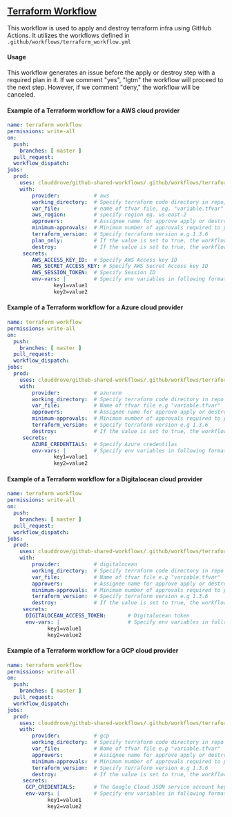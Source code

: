 ## [Terraform Workflow](https://github.com/clouddrove/github-shared-workflows/blob/master/.github/workflows/terraform_workflow.yml)

This workflow is used to apply and destroy terraform infra using GitHub Actions. It utilizes the workflows defined in `.github/workflows/terraform_workflow.yml`

#### Usage
This workflow generates an issue before the apply or destroy step with a required plan in it. If we comment "yes", "lgtm" the workflow will proceed to the next step. However, if we comment "deny," the workflow will be canceled.

#### Example of a Terraform workflow for a AWS cloud provider
```yaml
name: terraform workflow
permissions: write-all
on:
  push:
    branches: [ master ]
  pull_request:
  workflow_dispatch:
jobs:
  prod:
    uses: clouddrove/github-shared-workflows/.github/workflows/terraform_workflow.yml@master
    with:
        provider:           # aws
        working_directory:  # Specify terraform code directory in repo, eg. './_example/complete/'
        var_file:           # name of tfvar file, eg. "variable.tfvar"
        aws_region:         # specify region eg. us-east-2
        approvers:          # Assignee name for approve apply or destroy step
        minimum-approvals:  # Minimum number of approvals required to progress the workflow, deafault value is 1
        terraform_version:  # Specify terraform version e.g 1.3.6
        plan_only:          # If the value is set to true, the workflow will only show terraform plan
        destroy:            # If the value is set to true, the workflow proceeds to the destroy step. However, the default value is false
     secrets:
        AWS_ACCESS_KEY_ID:  # Specify AWS Access key ID
        AWS_SECRET_ACCESS_KEY: # Specify AWS Secret Access key ID
        AWS_SESSION_TOKEN:  # Specify Session ID
        env-vars: |         # Specify env variables in following format
               key1=value1
               key2=value2

```

#### Example of a Terraform workflow for a Azure cloud provider
```yaml
name: terraform workflow
permissions: write-all
on:
  push:
    branches: [ master ]
  pull_request:
  workflow_dispatch:
jobs:
  prod:
    uses: clouddrove/github-shared-workflows/.github/workflows/terraform_workflow.yml@master
    with:
        provider:           # azurerm
        working_directory:  # Specify terraform code directory in repo
        var_file:           # Name of tfvar file e.g "variable.tfvar"
        approvers:          # Assignee name for approve apply or destroy step
        minimum-approvals:  # Minimum number of approvals required to progress the workflow, deafault value is 1
        terraform_version:  # Specify terraform version e.g 1.3.6
        destroy:            # If the value is set to true, the workflow proceeds to the destroy step. However, the default value is false
     secrets:
        AZURE_CREDENTIALS:  # Specify Azure credentilas
        env-vars: |         # Specify env variables in following format
               key1=value1
               key2=value2
```

#### Example of a Terraform workflow for a Digitalocean cloud provider
```yaml
name: terraform workflow
permissions: write-all
on:
  push:
    branches: [ master ]
  pull_request:
  workflow_dispatch:
jobs:
  prod:
    uses: clouddrove/github-shared-workflows/.github/workflows/terraform_workflow.yml@master
    with:
        provider:           # digitalocean
        working_directory:  # Specify terraform code directory in repo
        var_file:           # Name of tfvar file e.g "variable.tfvar"
        approvers:          # Assignee name for approve apply or destroy step
        minimum-approvals:  # Minimum number of approvals required to progress the workflow, deafault value is 1
        terraform_version:  # Specify terraform version e.g 1.3.6
        destroy:            # If the value is set to true, the workflow proceeds to the destroy step. However, the default value is false
     secrets:
      DIGITALOCEAN_ACCESS_TOKEN:       # Digitalocean token
      env-vars: |                      # Specify env variables in following format
             key1=value1
             key2=value2
```

#### Example of a Terraform workflow for a GCP cloud provider
```yaml
name: terraform workflow
permissions: write-all
on:
  push:
    branches: [ master ]
  pull_request:
  workflow_dispatch:
jobs:
  prod:
    uses: clouddrove/github-shared-workflows/.github/workflows/terraform_workflow.yml@master
    with:
        provider:           # gcp
        working_directory:  # Specify terraform code directory in repo
        var_file:           # Name of tfvar file e.g "variable.tfvar"
        approvers:          # Assignee name for approve apply or destroy step
        minimum-approvals:  # Minimum number of approvals required to progress the workflow, deafault value is 1
        terraform_version:  # Specify terraform version e.g 1.3.6
        destroy:            # If the value is set to true, the workflow proceeds to the destroy step. However, the default value is false
     secrets:
      GCP_CREDENTIALS:      # The Google Cloud JSON service account key to use for authentication
      env-vars: |           # Specify env variables in following format
             key1=value1
             key2=value2
```